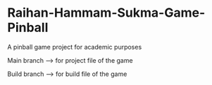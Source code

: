 # Raihan-Hammam-Sukma-Game-Pinball
A pinball game project for academic purposes 

Main branch --> for project file of the game

Build branch --> for build file of the game 
